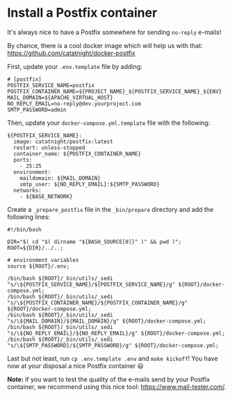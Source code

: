 # Install a Postfix container

It's always nice to have a Postfix somewhere for sending `no-reply` e-mails!

By chance, there is a cool docker image which will help us with that: https://github.com/catatnight/docker-postfix

First, update your `.env.template` file by adding:

```
# [postfix]
POSTFIX_SERVICE_NAME=postfix
POSTFIX_CONTAINER_NAME=${PROJECT_NAME}_${POSTFIX_SERVICE_NAME}_${ENV}
MAIL_DOMAIN=${APACHE_VIRTUAL_HOST}
NO_REPLY_EMAIL=no-reply@dev.yourproject.com
SMTP_PASSWORD=admin
```

Then, update your `docker-compose.yml.template` file with the following:

```
${POSTFIX_SERVICE_NAME}:
  image: catatnight/postfix:latest
  restart: unless-stopped
  container_name: ${POSTFIX_CONTAINER_NAME}
  ports:
    - 25:25
  environment:
    maildomain: ${MAIL_DOMAIN}
    smtp_user: ${NO_REPLY_EMAIL}:${SMTP_PASSWORD}
  networks:
    - ${BASE_NETWORK}
```

Create a `_prepare_postfix` file in the `_bin/prepare` directory and add the following lines:

```
#!/bin/bash

DIR="$( cd "$( dirname "${BASH_SOURCE[0]}" )" && pwd )";
ROOT=${DIR}/../..;

# environment variables
source ${ROOT}/.env;

/bin/bash ${ROOT}/_bin/utils/_sedi "s/\${POSTFIX_SERVICE_NAME}/${POSTFIX_SERVICE_NAME}/g" ${ROOT}/docker-compose.yml;
/bin/bash ${ROOT}/_bin/utils/_sedi "s/\${POSTFIX_CONTAINER_NAME}/${POSTFIX_CONTAINER_NAME}/g" ${ROOT}/docker-compose.yml;
/bin/bash ${ROOT}/_bin/utils/_sedi "s/\${MAIL_DOMAIN}/${MAIL_DOMAIN}/g" ${ROOT}/docker-compose.yml;
/bin/bash ${ROOT}/_bin/utils/_sedi "s/\${NO_REPLY_EMAIL}/${NO_REPLY_EMAIL}/g" ${ROOT}/docker-compose.yml;
/bin/bash ${ROOT}/_bin/utils/_sedi "s/\${SMTP_PASSWORD}/${SMTP_PASSWORD}/g" ${ROOT}/docker-compose.yml;
```

Last but not least, run `cp .env.template .env` and `make kickoff`! You have now at your disposal a nice Postfix container :smiley:

**Note:** if you want to test the quality of the e-mails send by your Postfix container, we recommend using this nice tool: https://www.mail-tester.com/.
